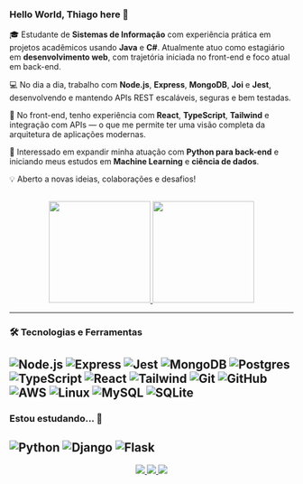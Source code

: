 ### Hello World, Thiago here 👋

🎓 Estudante de **Sistemas de Informação** com experiência prática em projetos acadêmicos usando **Java** e **C#**. Atualmente atuo como estagiário em **desenvolvimento web**, com trajetória iniciada no front-end e foco atual em back-end.

💻 No dia a dia, trabalho com **Node.js**, **Express**, **MongoDB**, **Joi** e **Jest**, desenvolvendo e mantendo APIs REST escaláveis, seguras e bem testadas.

🧠 No front-end, tenho experiência com **React**, **TypeScript**, **Tailwind** e integração com APIs — o que me permite ter uma visão completa da arquitetura de aplicações modernas.

🐍 Interessado em expandir minha atuação com **Python para back-end** e iniciando meus estudos em **Machine Learning** e **ciência de dados**.

💡 Aberto a novas ideias, colaborações e desafios!

##

<div align="center">
  <a href="https://github.com/thigovenc">
    <img height="180em" src="https://github-readme-stats.vercel.app/api?username=thigovenc&show_icons=true&theme=dark&include_all_commits=true&count_private=true"/>
    <img height="180em" src="https://github-readme-stats.vercel.app/api/top-langs/?username=thigovenc&layout=compact&langs_count=7&theme=dark"/>
  </a>
</div>

---

### 🛠️ Tecnologias e Ferramentas

![Node.js](https://img.shields.io/badge/Node.js-339933?style=for-the-badge&logo=nodedotjs&logoColor=white)
![Express](https://img.shields.io/badge/express-%23404d59.svg?style=for-the-badge&logo=express&logoColor=white)
![Jest](https://img.shields.io/badge/Jest-C21325?style=for-the-badge&logo=jest&logoColor=white)
![MongoDB](https://img.shields.io/badge/MongoDB-%234ea94b.svg?style=for-the-badge&logo=mongodb&logoColor=white)
![Postgres](https://img.shields.io/badge/postgres-%23316192.svg?style=for-the-badge&logo=postgresql&logoColor=white)
![TypeScript](https://img.shields.io/badge/typescript-%23007ACC.svg?style=for-the-badge&logo=typescript&logoColor=white)
![React](https://img.shields.io/badge/react-%2320232a.svg?style=for-the-badge&logo=react&logoColor=%2361DAFB)
![Tailwind](https://img.shields.io/badge/tailwindcss-%2338B2AC.svg?style=for-the-badge&logo=tailwind-css&logoColor=white)
![Git](https://img.shields.io/badge/git-%23F05033.svg?style=for-the-badge&logo=git&logoColor=white)
![GitHub](https://img.shields.io/badge/github-%23121011.svg?style=for-the-badge&logo=github&logoColor=white)
![AWS](https://img.shields.io/badge/AWS-000.svg?style=for-the-badge&logo=amazon-aws&logoColor=white)
![Linux](https://img.shields.io/badge/Linux-000?style=for-the-badge&logo=linux&logoColor=FCC624)
![MySQL](https://img.shields.io/badge/MySQL-00000F?style=for-the-badge&logo=mysql&logoColor=white)
![SQLite](https://img.shields.io/badge/SQLite-000?style=for-the-badge&logo=sqlite&logoColor=07405E)
---

### Estou estudando... 🧩

![Python](https://img.shields.io/badge/python-3670A0?style=for-the-badge&logo=python&logoColor=ffdd54)
![Django](https://img.shields.io/badge/django-%23092E20.svg?style=for-the-badge&logo=django&logoColor=white)
![Flask](https://img.shields.io/badge/flask-%23000.svg?style=for-the-badge&logo=flask&logoColor=white)
---

<div align="center">
  <a href="https://www.linkedin.com/in/thiago-venceslau-8010061b5" target="_blank">
    <img src="https://img.shields.io/badge/-LinkedIn-%230077B5?style=for-the-badge&logo=linkedin&logoColor=white" target="_blank">
  </a>
  <a href = "mailto:thiagovenceslau1997@gmail.com">
    <img src="https://img.shields.io/badge/-Gmail-%23333?style=for-the-badge&logo=gmail&logoColor=white" target="_blank">
  </a>
  <a href="https://instagram.com/thiagomvenceslau" target="_blank">
    <img src="https://img.shields.io/badge/-Instagram-%23E4405F?style=for-the-badge&logo=instagram&logoColor=white" target="_blank">
  </a>
</div>

